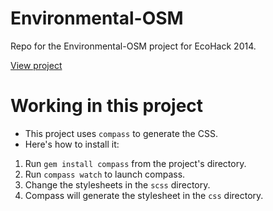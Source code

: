 Environmental-OSM
=================

Repo for the Environmental-OSM project for EcoHack 2014.

[View project](http://javierarce.github.io/Environmental-OSM/)

Working in this project
=======================

* This project uses ```compass``` to generate the CSS.
* Here's how to install it:

1. Run ```gem install compass``` from the project's directory.
2. Run ```compass watch``` to launch compass. 
3. Change the stylesheets in the ```scss``` directory.
4. Compass will generate the stylesheet in the ```css``` directory.
